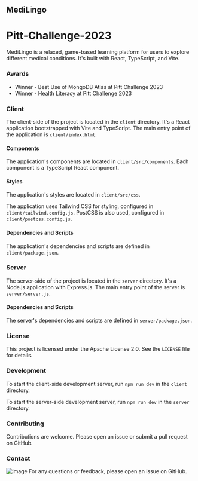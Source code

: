 
## MediLingo
# Pitt-Challenge-2023
MediLingo is a relaxed, game-based learning platform for users to explore different medical conditions. It's built with React, TypeScript, and Vite.

### Awards

* Winner - Best Use of MongoDB Atlas at Pitt Challenge 2023
* Winner - Health Literacy at Pitt Challenge 2023

### Client

The client-side of the project is located in the `client` directory. It's a React application bootstrapped with Vite and TypeScript. The main entry point of the application is `client/index.html`.

#### Components

The application's components are located in `client/src/components`. Each component is a TypeScript React component.

#### Styles

The application's styles are located in `client/src/css`.

The application uses Tailwind CSS for styling, configured in `client/tailwind.config.js`. PostCSS is also used, configured in `client/postcss.config.js`.

#### Dependencies and Scripts

The application's dependencies and scripts are defined in `client/package.json`.

### Server

The server-side of the project is located in the `server` directory. It's a Node.js application with Express.js. The main entry point of the server is `server/server.js`.

#### Dependencies and Scripts

The server's dependencies and scripts are defined in `server/package.json`.

### License

This project is licensed under the Apache License 2.0. See the `LICENSE` file for details.

### Development

To start the client-side development server, run `npm run dev` in the `client` directory.

To start the server-side development server, run `npm run dev` in the `server` directory.

### Contributing

Contributions are welcome. Please open an issue or submit a pull request on GitHub.

### Contact
![image](https://github.com/Steven-Jarmell/Pitt-Challenge-2023/assets/76745546/3cafac01-c3a7-400c-8b50-55ceab0acbc8)
For any questions or feedback, please open an issue on GitHub.
